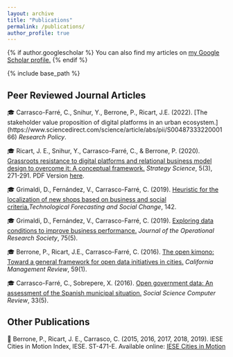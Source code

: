 ```yaml
---
layout: archive
title: "Publications"
permalink: /publications/
author_profile: true
---
```


{% if author.googlescholar %}
  You can also find my articles on <u><a href="{{author.googlescholar}}">my Google Scholar profile</a>.</u>
{% endif %}

{% include base_path %}


<h2>Peer Reviewed Journal Articles</h2>
🎓 Carrasco-Farré, C., Snihur, Y., Berrone, P., Ricart, J.E. (2022). [The stakeholder value proposition of digital platforms in an urban ecosystem.](https://www.sciencedirect.com/science/article/abs/pii/S0048733322000166) <em>Research Policy</em>.



🎓 Ricart, J. E., Snihur, Y., Carrasco-Farré, C., & Berrone, P. (2020). [Grassroots resistance to digital platforms and relational business model design to overcome it: A conceptual framework.](https://pubsonline.informs.org/doi/abs/10.1287/stsc.2020.0104) <em>Strategy Science</em>, 5(3), 271-291. 
PDF Version [here](https://www.researchgate.net/profile/Yuliya-Snihur/publication/340078087_Grassroots_Resistance_to_Digital_Platforms_and_Relational_Business_Model_Design_to_Overcome_It_A_Conceptual_Framework/links/5e83010ea6fdcca789e20312/Grassroots-Resistance-to-Digital-Platforms-and-Relational-Business-Model-Design-to-Overcome-It-A-Conceptual-Framework.pdf). 

🎓 Grimaldi, D., Fernández, V., Carrasco-Farré, C. (2019). [Heuristic for the localization of new shops based on business and social criteria.](https://www.sciencedirect.com/science/article/abs/pii/S0040162517312271)<em>Technological Forecasting and Social Change</em>, 142. 

🎓 Grimaldi, D., Fernández, V., Carrasco-Farré, C. (2019). [Exploring data conditions to improve business performance.](https://www.tandfonline.com/doi/full/10.1080/01605682.2019.1590136) <em>Journal of the Operational Research Society</em>, 75(5). 

🎓 Berrone, P., Ricart, J.E., Carrasco-Farré, C. (2016). [The open kimono: Toward a general framework for open data initiatives in cities.](https://journals.sagepub.com/doi/abs/10.1177/0008125616683703) <em>California Management Review</em>, 59(1). 

🎓 Carrasco-Farré, C., Sobrepere, X. (2016). [Open government data: An assessment of the Spanish municipal situation.](https://journals.sagepub.com/doi/abs/10.1177/0894439314560678) <em>Social Science Computer Review</em>, 33(5).

<h2>Other Publications</h2>

📕 Berrone, P., Ricart, J. E., Carrasco, C. (2015, 2016, 2017, 2018, 2019). IESE Cities in Motion Index, IESE. ST-471-E. Available online: [IESE Cities in Motion](https://www.iese.edu/faculty-research/cities-in-motion/)
